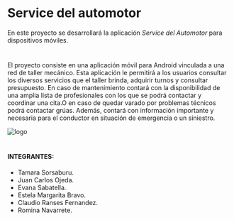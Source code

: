 # Service del automotor

En este proyecto se desarrollará la aplicación *Service del Automotor* para dispositivos móviles. 

#
El proyecto consiste en una aplicación móvil para Android vinculada a una red de taller mecánico.
Esta aplicación le permitirá a los usuarios consultar los diversos servicios que el taller brinda, adquirir turnos y consultar presupuesto.
En caso de mantenimiento contará con la disponibilidad de una amplia lista de profesionales con los que se podrá contactar y coordinar una cita.O en caso de quedar varado por problemas técnicos podrá contactar grúas.
Además, contará con información importante y necesaria para el conductor  en situación de emergencia o un siniestro.

![logo](https://github.com/TamiSorsaburu/App-Movile/assets/78051895/8e1f152b-5349-4b12-af1e-08ea78ad7139)

#
#### INTEGRANTES:
- Tamara Sorsaburu. 
- Juan Carlos Ojeda.  
- Evana Sabatella. 
- Estela Margarita Bravo. 
- Claudio Ranses Fernandez. 
- Romina Navarrete. 
